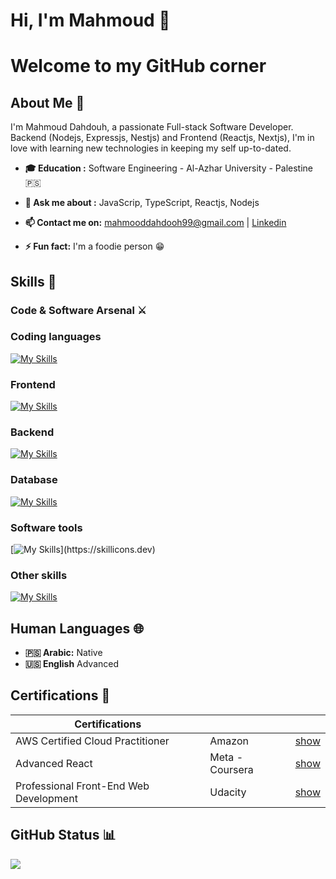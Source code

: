 # Hi, I'm Mahmoud 👋

# Welcome to my GitHub corner

## About Me 🌟

I'm Mahmoud Dahdouh, a passionate Full-stack Software Developer. Backend (Nodejs, Expressjs, Nestjs) and Frontend (Reactjs, Nextjs), I'm in love with learning new technologies in keeping my self up-to-dated.

- **🎓 Education :** Software Engineering - Al-Azhar University - Palestine 🇵🇸

- **💬 Ask me about :** JavaScrip, TypeScript, Reactjs, Nodejs

- **📫 Contact me on:** mahmooddahdooh99@gmail.com | [Linkedin](https://www.linkedin.com/in/mahmoud-dahdouh/)
- **⚡ Fun fact:** I'm a foodie person 😁

## Skills 🚀

### Code & Software Arsenal ⚔️

### Coding languages

[![My Skills](https://skillicons.dev/icons?i=js,ts,java,kotlin)](https://skillicons.dev)

### Frontend

[![My Skills](https://skillicons.dev/icons?i=html,css,bootstrap,tailwind,mui,react,nextjs,redux,vite)](https://skillicons.dev)

### Backend

[![My Skills](https://skillicons.dev/icons?i=nodejs,express,nestjs)](https://skillicons.dev)

### Database

[![My Skills](https://skillicons.dev/icons?i=mysql,postgres,mongo,firebase)](https://skillicons.dev)

### Software tools

[![My Skills](https://skillicons.dev/icons?i=git,github,vscode,figma,xd,postman,)](https://skillicons.dev)

### Other skills

[![My Skills](https://skillicons.dev/icons?i=aws,prisma,wordpress,npm,linux)](https://skillicons.dev)

## Human Languages 🌐

- **🇵🇸 Arabic:** Native
- **🇺🇸 English** Advanced

## Certifications 🥇

| Certifications                         |                 |                                                                                                                                                                                      |
| -------------------------------------- | --------------- | ------------------------------------------------------------------------------------------------------------------------------------------------------------------------------------ |
| AWS Certified Cloud Practitioner       | Amazon          | [ show ](https://www.credly.com/badges/75b1e021-211a-44a8-b81b-c6ea88d0d85b/public_url)                                                                                              |
| Advanced React                         | Meta - Coursera | [show](https://www.coursera.org/account/accomplishments/verify/FKC9S48UGJYR?utm_source=wa&utm_medium=certificate&utm_content=cert_image&utm_campaign=sharing_cta&utm_product=course) |
| Professional Front-End Web Development | Udacity         | [show](https://www.udacity.com/certificate/HZTVZ4XX)                                                                                                                                 |

## GitHub Status 📊

![](https://github-readme-stats.vercel.app/api?username=MahmoudDahdouh&show_icons=true&theme=transparent)
